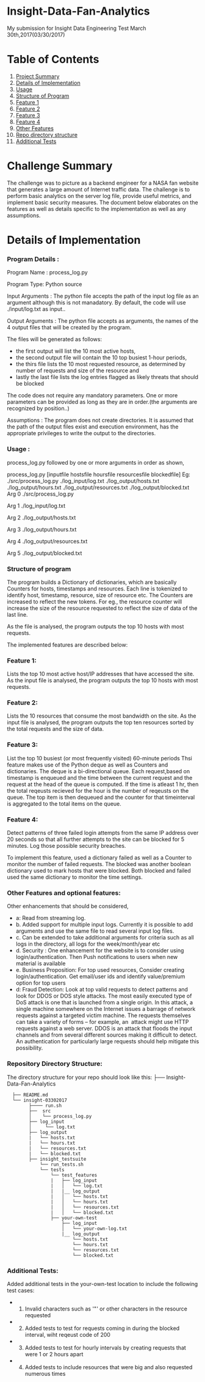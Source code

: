 # Insight-Data-Fan-Analytics
My submission for Insight Data Engineering Test March 30th,2017(03/30/2017)
# Table of Contents
1. [Project Summary](README.md#challenge-summary)
2. [Details of Implementation](README.md#details-of-implementation)
3. [Usage](README.md#usage-summary)
4. [Structure of Program](README.md#structure-of-program)
5. [Feature 1](README.md#feature-1)
6. [Feature 2](README.md#feature-2)
7. [Feature 3](README.md#feature-3)
8. [Feature 4](README.md#feature-4)
9. [Other Features](README.md#other-features)
10. [Repo directory structure](README.md#repo-directory-structure)
11. [Additional Tests](README.md#additional-tests)



# Challenge Summary

The challenge was to picture as a backend engineer for a NASA fan website that generates a large amount of Internet traffic data.  The challenge is to perform basic analytics on the server log file, provide useful metrics, and implement basic security measures. 
The document below elaborates on the features as well as details specific to the implementation as well as any assumptions.

# Details of Implementation

### Program Details :
Program Name : process_log.py

Program Type: Python source

Input Arguments : The python file accepts the path of the input log file as an argument although this is not manadatory.
By default, the code will use ./input/log.txt as input..

Output Arguments : The python file accepts as arguments, the names of the 4 output files that will be created by the program.

The files will be generated as follows:
- the first output will list the 10 most active hosts, 
- the second output file will contain the 10 top busiest 1-hour periods,
- the thirs file lists the 10 most requested resource, as determined by number of requests and size of the resource and 
- lastly the last file lists the log entries flagged as likely threats that should be blocked

The code does not require any mandatory parameters. One or more parameters can be provided as long as they are in order.(the arguments are recognized by position..)

Assumptions : The program does not create directories. It is assumed that the path of the output files exist and execution environment, has the appropriate privileges to write the output to the directories.

### Usage : 

process_log.py followed by one or more arguments in order as shown,

process_log.py [inputfile hostsfile hoursfile resourcesfile blockedfile]
Eg:  ./src/process_log.py ./log_input/log.txt ./log_output/hosts.txt ./log_output/hours.txt ./log_output/resources.txt ./log_output/blocked.txt
Arg  0 ./src/process_log.py

Arg  1 ./log_input/log.txt

Arg  2 ./log_output/hosts.txt

Arg  3 ./log_output/hours.txt

Arg  4 ./log_output/resources.txt

Arg  5 ./log_output/blocked.txt


### Structure of program

The program builds a Dictionary of dictionaries, which are basically Counters for hosts, timestamps and resources. 
Each line is tokenized to identify host, timestamp, resource, size of resource etc. 
The Counters are increased to reflect the new tokens.
For eg., the resource counter will increase the size of the resource requested to reflect the size of data of the last line. 

As the file is analysed, the program outputs the top 10 hosts with most requests. 

The implemented features are described below: 

### Feature 1: 
Lists the top 10 most active host/IP addresses that have accessed the site. 
As the input file is analysed, the program outputs the top 10 hosts with most requests. 

### Feature 2: 

Lists the 10 resources that consume the most bandwidth on the site.
As the input file is analysed, the program outputs the top ten resources sorted by the total requests and the size of data.

### Feature 3:
List the top 10 busiest (or most frequently visited) 60-minute periods 
Thsi feature makes use of the Python deque as well as Counters and dictionaries. The deque is a bi-directional queue. Each request,based on timestamp is enqueued and the time between the current request and the request at the head of the queue is computed. If the time is atleast 1 hr, then the total reqeusts recieved for the hour is the number of reqeusts on the queue. The top item is then dequeued and the counter for that timeinterval is aggregated to the total items on the queue.  

### Feature 4: 
Detect patterns of three failed login attempts from the same IP address over 20 seconds so that all further attempts to the site can be blocked for 5 minutes. Log those possible security breaches.

To implement this feature, used a dictionary failed as well as a Counter to monitor the number of failed requests. The blocked was another boolean dictionary used to mark hosts that were blocked. Both blocked and failed used the same dictionary to monitor the time settings.

### Other Features and optional features:
Other enhancements that should be considered,
-    a: Read from streaming log. 
-    b. Added support for multiple input logs. Currently it is possible to add arguments and use the same file to read several input log files.
-    c. Can be extended to take additional arguments for criteria such as all logs in the directory, all logs for the week/month/year etc
-    d. Security : One enhancement for the website is to consider using login/authentication.  Then Push notifications to users when new material is available
-    e. Business Proposition: For top used resources, Consider creating login/authentication. Get email/user ids and  identify  value/premium    option for top users
-   d: Fraud Detection: Look at top valid requests to detect patterns and look for DDOS or DOS style attacks. The most easily executed type of DoS attack is one that is launched from a single origin. In this attack, a single machine somewhere on the Internet issues a barrage of network requests against a targeted victim machine. The requests themselves can take a variety of forms – for example, an  attack might use  HTTP requests against a web server. DDOS is an attack that floods the input channels and from several different sources making it difficult to detect. An authentication for particularly large requests should help mitigate this possibility.

### Repository Directory Structure:

The directory structure for your repo should look like this:
 ├── Insight-Data-Fan-Analytics
 
      ├── README.md
      └── insight-03302017
            ├──── run.sh
            ├──  src
            │    └── process_log.py
            ├── log_input
            │     └── log.txt
            ├── log_output
            |   └── hosts.txt
            |   └── hours.txt
            |   └── resources.txt
            |   └── blocked.txt
            ├── insight_testsuite
                └── run_tests.sh
                └── tests
                    └── test_features
                    |   ├── log_input
                    |   │   └── log.txt
                    |   |__ log_output    
                    |   │   └── hosts.txt
                    |   │   └── hours.txt
                    |   │   └── resources.txt
                    |   │   └── blocked.txt
                    ├── your-own-test
                        ├── log_input
                        │   └── your-own-log.txt
                        |__ log_output
                            └── hosts.txt
                            └── hours.txt
                            └── resources.txt
                            └── blocked.txt
                

### Additional Tests:

Added additional tests in the your-own-test location to include the following test cases:
- 1. Invalid characters such as '"' or other characters in the resource requested
- 2. Added tests to test for requests coming in during the blocked interval, wiht reqeust code of 200
- 3. Added tests to test for hourly intervals by creating requests that were 1 or 2 hours apart
- 4. Added tests to include resources that were big and also requested numerous times

